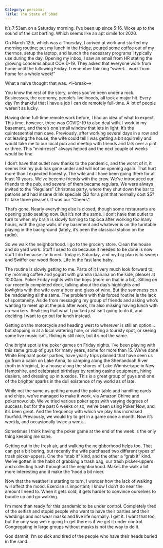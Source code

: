 ```yaml
---
Category: personal
Title: The State of Shad
---
```

It’s 7:53am on a Saturday morning. I’ve been up since 5:16. Woke up to the sound of the cat barfing. Which seems like an apt simile for 2020.

On March 12th, which was a Thursday, I arrived at work and started my morning routine; put my lunch in the fridge, poured some coffee out of my thermos, setup the laptop, and launch the necessary programs I typically use during the day. Opening my inbox, I saw an email from HR stating the growing concerns about COVID-19. They asked that everyone work from home until the following Friday. I remember thinking “sweet... work from home for a whole week!”

What a naive thought that was.
<!–break–>

You know the rest of the story, unless you’ve been under a rock. Businesses, the economy, people’s livelihoods, all took a major hit. Every day I’m thankful that I have a job I can do remotely full-time. A lot of people weren’t as lucky. 

Having done full-time remote work before, I had an idea of what to expect. This time, however, there was COVID-19 to also deal with. I work in my basement, and there’s one small window that lets in light. It’s the quintessential man cave. Previously, after working several days in a row and not leaving the house, the wife could tell I was getting a bit squirrelly and would take me to our local pub and meetup with friends and talk over a pint or three. This “mini-reset” always helped and the next couple of weeks would be fine.

I don’t have that outlet now thanks to the pandemic, and the worst of it, it seems like my pub has gone under and will not be opening again. That hurt more than I expected honestly. The wife and I have been going there for at least 10 years. We’ve become friends with the crew. We’ve introduced our friends to the pub, and several of them became regulars. We were always invited to the “Regulars” Christmas party, where they shut down the bar to patrons and had insane drink specials ($2 for a pint that normally cost $5? I’ll take three please!). It was our “Cheers”.

That’s gone. Nearly everything else is closed, though some restaurants are opening patio seating now. But it’s not the same. I don’t have that outlet to turn to when my brain is slowly turning to tapioca after working too many hours, with the gray walls of my basement and whatever is on the turntable playing in the background (lately, it’s been the classical station on the radio).

So we walk the neighborhood. I go to the grocery store. Clean the house and do yard work. Stuff I used to do because it needed to be done is now stuff I do because I’m bored. Today is Saturday, and my big plan is to sweep and Swiffer our wood floors. Life in the fast lane baby.

The routine is slowly getting to me. Parts of it I very much look forward to; my morning coffee and yogurt with granola (banana on the side, please) at 10:00am. Poker Friday nights with the boys (more on that in a bit). Sitting on our recently completed deck, talking about the day’s highlights and lowlights with the wife over a beer and glass of wine. But the sameness can be maddening all the same. The problem with this forced routine is the lack of spontaneity. Aside from messaging my group of friends and asking who’s wanting to meet up at the pub after work, I’m also missing having lunch with co-workers. Realizing that what I packed _just_ isn’t going to do it, and deciding I want to go out for lunch instead. 

Getting on the motorcycle and heading west to wherever is still an option... but stopping in at a local watering hole, or visiting a touristy spot, or seeing some live music isn’t. Riding is still nice, but it’s not the same.

One bright spot is the poker games on Friday nights. I’ve been playing with this same group of guys for many years, some for more than 15. We’ve done White Elephant poker parties, have yearly trips planned that have seen us go from a cabin on Lake Anna, to camping along the Shenandoah River (both in Virginia), to a house along the shores of Lake Winnisekape in New Hampshire, and celebrated birthdays by renting casino equipment, hiring dealers, and dressing up in tuxedos. This is a great group of guys and one of the brighter sparks in the dull existence of my world as of late.

While not the same as getting around the poker table and handling cards and chips, we’ve managed to make it work, via Amazon Chime and pokernow.club. We’ve tried various poker apps with varying degrees of success, but for the past 6 weeks or so, we’ve been using Poker Now, and it’s been great. And the frequency with which we play has increased fourfold. Previously, we would try to get in a game once a month. Now it’s weekly, and occasionally twice a week. 

Sometimes I think having the poker game at the end of the week is the only thing keeping me sane.

Getting out in the fresh air, and walking the neighborhood helps too. That can get a bit boring, but recently the wife purchased two different types of trash picker-uppers. One the “stab it” kind, and the other a “grab it” kind. We’ve gotten in the habit of grabbing a trash bag, our trash picker-uppers and collecting trash throughout the neighborhood. Makes the walk a bit more interesting and it make the ‘hood a bit nicer.

Now that the weather is starting to turn, I wonder how the lack of walking will affect the mood. Exercise is important; I know I don’t do near the amount I need to. When it gets cold, it gets harder to convince ourselves to bundle up and go walking.

I’m more than ready for this pandemic to be under control. Completely tired of the selfish and stupid people who want to have their parties and their weddings and not wear masks and live life normally. I get it. I want that too, but the only way we’re going to get there is if we get it under control. Congregating in large groups without masks is not the way to do it.

God damnit, I’m so sick and tired of the people who have their heads buried in the sand.
